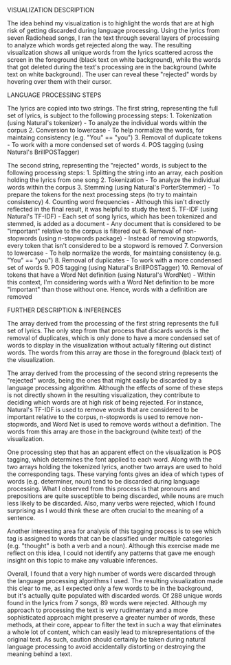 VISUALIZATION DESCRIPTION

The idea behind my visualization is to highlight the words that are at high risk of getting discarded during language processing. Using the lyrics from seven Radiohead songs, I ran the text through several layers of processing to analyze which words get rejected along the way. The resulting visualization shows all unique words from the lyrics scattered across the screen in the foreground (black text on white background), while the words that got deleted during the text's processing are in the background (white text on white background). The user can reveal these "rejected" words by hovering over them with their cursor.



LANGUAGE PROCESSING STEPS

The lyrics are copied into two strings. 
The first string, representing the full set of lyrics, is subject to the following processing steps:
    1. Tokenization (using Natural's tokenizer)
        - To analyze the individual words within the corpus
    2. Conversion to lowercase
        - To help normalize the words, for maintaing consistency (e.g. "You" == "you")
    3. Removal of duplicate tokens
        - To work with a more condensed set of words
    4. POS tagging (using Natural's BrillPOSTagger)

The second string, representing the "rejected" words, is subject to the following processing steps:
    1. Splitting the string into an array, each position holding the lyrics from one song
    2. Tokenization
        - To analyze the individual words within the corpus
    3. Stemming (using Natural's PorterStemmer) 
        - To prepare the tokens for the next processing steps (to try to maintain consistency)
    4. Counting word frequencies
        - Although this isn't directly reflected in the final result, it was helpful to study the text
    5. TF-IDF (using Natural's TF-IDF)
        - Each set of song lyrics, which has been tokenized and stemmed, is added as a document
        - Any document that is considered to be "important" relative to the corpus is filtered out
    6. Removal of non-stopwords (using n-stopwords package)
        - Instead of removing stopwords, every token that isn't considered to be a stopword is removed
    7. Conversion to lowercase
        - To help normalize the words, for maintaing consistency (e.g. "You" == "you")
    8. Removal of duplicates
        - To work with a more condensed set of words
    9. POS tagging (using Natural's BrillPOSTagger)
    10. Removal of tokens that have a Word Net definition (using Natural's WordNet)
        - Within this context, I'm considering words with a Word Net definition to be more "important" than those without one. Hence, words with a definition are removed



FURTHER DESCRIPTION & INFERENCES

The array derived from the processing of the first string represents the full set of lyrics. The only step from that process that discards words is the removal of duplicates, which is only done to have a more condensed set of words to display in the visualization without actually filtering out distinct words. The words from this array are those in the foreground (black text) of the visualization.

The array derived from the processing of the second string represents the "rejected" words, being the ones that might easily be discarded by a language processing algorithm. Although the effects of some of these steps is not directly shown in the resulting visualization, they contribute to deciding which words are at high risk of being rejected. For instance, Natural's TF-IDF is used to remove words that are considered to be important relative to the corpus, n-stopwords is used to remove non-stopwords, and Word Net is used to remove words without a definition. The words from this array are those in the background (white text) of the visualization.

One processing step that has an apparent effect on the visualization is POS tagging, which determines the font applied to each word. Along with the two arrays holding the tokenized lyrics, another two arrays are used to hold the corresponding tags. These varying fonts gives an idea of which types of words (e.g. determiner, noun) tend to be discarded during language processing. What I observed from this process is that pronouns and prepositions are quite susceptible to being discarded, while nouns are much less likely to be discarded. Also, many verbs were rejected, which I found surprising as I would think these are often crucial to the meaning of a sentence. 

Another interesting area for analysis of this tagging process is to see which tag is assigned to words that can be classified under multiple categories (e.g. "thought" is both a verb and a noun). Although this exercise made me reflect on this idea, I could not identify any patterns that gave me enough insight on this topic to make any valuable inferences.

Overall, I found that a very high number of words were discarded through the language processing algorithms I used. The resulting visualization made this clear to me, as I expected only a few words to be in the background, but it's actually quite populated with discarded words. Of 288 unique words found in the lyrics from 7 songs, 89 words were rejected. Although my approach to processing the text is very rudimentary and a more sophisticated approach might preserve a greater number of words, these methods, at their core, appear to filter the text in such a way that eliminates a whole lot of content, which can easily lead to misrepresentations of the original text. As such, caution should certainly be taken during natural language processing to avoid accidentally distorting or destroying the meaning behind a text.
